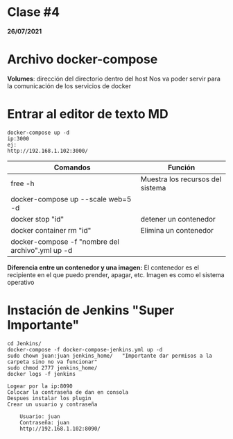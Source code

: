Clase #4
===
**26/07/2021**

Archivo docker-compose
=

**Volumes**: dirección del directorio dentro del host 
Nos va poder servir para la comunicación de los servicios de docker 

Entrar al editor de texto MD
=
	docker-compose up -d 
	ip:3000
	ej:
	http://192.168.1.102:3000/



| Comandos                                         | Función                          |
| ------------------------------------------------ | -------------------------------- |
| free -h                                          | Muestra los recursos del sistema |
| docker-compose up --scale web=5 -d               |                                  |
| docker stop "id"                                 | detener un contenedor            |
| docker container rm "id"                         | Elimina un contenedor            |
| docker-compose -f "nombre del archivo".yml up -d |                                  |
**Diferencia entre un contenedor y una imagen:**
    El contenedor es el recipiente en el que puedo prender, apagar, etc.
    Imagen es como el sistema operativo


Instación de Jenkins **"Super Importante"**
===


    cd Jenkins/
    docker-compose -f docker-compose-jenkins.yml up -d
    sudo chown juan:juan jenkins_home/	 "Importante dar permisos a la carpeta sino no va funcionar"
    sudo chmod 2777 jenkins_home/
    docker logs -f jenkins

    Logear por la ip:8090
    Colocar la contraseña de dan en consola 
    Despues instalar los plugin 
    Crear un usuario y contraseña 
    
        Usuario: juan
        Contraseña: juan
        http://192.168.1.102:8090/
